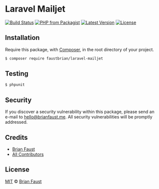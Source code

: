 # Laravel Mailjet

[![Build Status](https://img.shields.io/travis/faustbrian/Laravel-Mailjet/master.svg?style=flat-square)](https://travis-ci.org/faustbrian/Laravel-Mailjet)
[![PHP from Packagist](https://img.shields.io/packagist/php-v/faustbrian/laravel-mailjet.svg?style=flat-square)]()
[![Latest Version](https://img.shields.io/github/release/faustbrian/Laravel-Mailjet.svg?style=flat-square)](https://github.com/faustbrian/Laravel-Mailjet/releases)
[![License](https://img.shields.io/packagist/l/faustbrian/Laravel-Mailjet.svg?style=flat-square)](https://packagist.org/packages/faustbrian/Laravel-Mailjet)

## Installation

Require this package, with [Composer](https://getcomposer.org/), in the root directory of your project.

``` bash
$ composer require faustbrian/laravel-mailjet
```

## Testing

``` bash
$ phpunit
```

## Security

If you discover a security vulnerability within this package, please send an e-mail to hello@brianfaust.me. All security vulnerabilities will be promptly addressed.

## Credits

- [Brian Faust](https://github.com/faustbrian)
- [All Contributors](../../contributors)

## License

[MIT](LICENSE) © [Brian Faust](https://brianfaust.me)
